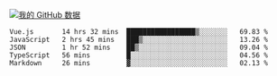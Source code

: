 [![我的 GitHub 数据](https://github-readme-stats.vercel.app/api?username=unbrain&?theme=dark)]()

<!--START_SECTION:waka-->
```text
Vue.js       14 hrs 32 mins  █████████████████▒░░░░░░░   69.83 % 
JavaScript   2 hrs 45 mins   ███▒░░░░░░░░░░░░░░░░░░░░░   13.26 % 
JSON         1 hr 52 mins    ██▒░░░░░░░░░░░░░░░░░░░░░░   09.04 % 
TypeScript   56 mins         █░░░░░░░░░░░░░░░░░░░░░░░░   04.56 % 
Markdown     26 mins         ▓░░░░░░░░░░░░░░░░░░░░░░░░   02.13 % 
```
<!--END_SECTION:waka-->
